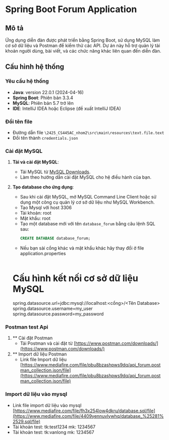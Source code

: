 # Spring Boot Forum Application

## Mô tả
Ứng dụng diễn đàn được phát triển bằng Spring Boot, sử dụng MySQL làm cơ sở dữ liệu và Postman để kiểm thử các API. Dự án này hỗ trợ quản lý tài khoản người dùng, bài viết, và các chức năng khác liên quan đến diễn đàn.

## Cấu hình hệ thống

### Yêu cầu hệ thống
- **Java**: version 22.0.1 (2024-04-16)
- **Spring Boot**: Phiên bản 3.3.4
- **MySQL**: Phiên bản 5.7 trở lên
- **IDE**: IntelliJ IDEA hoặc Eclipse (đề xuất IntelliJ IDEA)

### Đổi tên file 
- Đường dẫn file `\2425_CS445AC_nhom2\src\main\resources\text.file.text`
- Đổi tên thành `credentials.json`
### Cài đặt MySQL
1. **Tải và cài đặt MySQL**:
   - Tải MySQL từ [MySQL Downloads](https://dev.mysql.com/downloads/installer/).
   - Làm theo hướng dẫn cài đặt MySQL cho hệ điều hành của bạn.
   
2. **Tạo database cho ứng dụng**:
   - Sau khi cài đặt MySQL, mở MySQL Command Line Client hoặc sử dụng một công cụ quản lý cơ sở dữ liệu như MySQL Workbench.
   - Tạo Mysql với host 3306
   - Tài khoản: root
   - Mật khẩu: root
   - Tạo một database mới với tên `database_forum` bằng câu lệnh SQL sau:
     ```sql
     CREATE DATABASE database_forum;
     ```
   - Nếu bạn sài cổng khác và mật khẩu khác hãy thay đổi ở file application.properties
     ```properties
   # Cấu hình kết nối cơ sở dữ liệu MySQL
   spring.datasource.url=jdbc:mysql://localhost:<cổng>/<Tên Database>
   spring.datasource.username=my_user
   spring.datasource.password=my_password
   
### Postman test Api
1. ** Cài đặt Postman
   - Tải Postman và cài đặt từ [https://www.postman.com/downloads/](https://www.postman.com/downloads/)
2. ** Import dữ liệu Postman
   - Link file Import dữ liệu [https://www.mediafire.com/file/pbu8bzashpws9dq/api_forum.postman_collection.json/file](https://www.mediafire.com/file/pbu8bzashpws9dq/api_forum.postman_collection.json/file)
     
### Import dữ liệu vào mysql
- Link file import dữ liệu vào mysql [https://www.mediafire.com/file/fh3x254low4dkru/database.sql/file](https://www.mediafire.com/file/4409yennuvlywhq/database_%25281%2529.sql/file)
- Tài khoản test: tk:test1234 mk: 1234567
- Tài khoản test: tk:vanlong mk: 1234567
